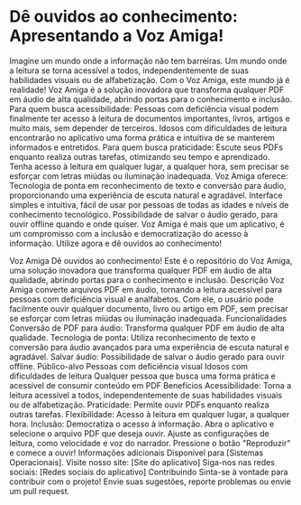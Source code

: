 # Dê ouvidos ao conhecimento: Apresentando a Voz Amiga!
Imagine um mundo onde a informação não tem barreiras. Um mundo onde a leitura se torna acessível a todos, independentemente de suas habilidades visuais ou de alfabetização.
Com o Voz Amiga, este mundo já é realidade!
Voz Amiga é a solução inovadora que transforma qualquer PDF em áudio de alta qualidade, abrindo portas para o conhecimento e inclusão.
Para quem busca acessibilidade:
Pessoas com deficiência visual podem finalmente ter acesso à leitura de documentos importantes, livros, artigos e muito mais, sem depender de terceiros. 
Idosos com dificuldades de leitura encontrarão no aplicativo uma forma prática e intuitiva de se manterem informados e entretidos.
Para quem busca praticidade:
Escute seus PDFs enquanto realiza outras tarefas, otimizando seu tempo e aprendizado.
Tenha acesso à leitura em qualquer lugar, a qualquer hora, sem precisar se esforçar com letras miúdas ou iluminação inadequada.
Voz Amiga oferece:
Tecnologia de ponta em reconhecimento de texto e conversão para áudio, proporcionando uma experiência de escuta natural e agradável.
Interface simples e intuitiva, fácil de usar por pessoas de todas as idades e níveis de conhecimento tecnológico.
Possibilidade de salvar o áudio gerado, para ouvir offline quando e onde quiser.
Voz Amiga é mais que um aplicativo, é um compromisso com a inclusão e democratização do acesso à informação.
Utilize agora e dê ouvidos ao conhecimento!


Voz Amiga
Dê ouvidos ao conhecimento!
Este é o repositório do Voz Amiga, uma solução inovadora que transforma qualquer PDF em áudio de alta qualidade, abrindo portas para o conhecimento e inclusão.
Descrição
Voz Amiga converte arquivos PDF em áudio, tornando a leitura acessível para pessoas com deficiência visual e analfabetos. Com ele, o usuário pode facilmente ouvir qualquer documento, livro ou artigo em PDF, sem precisar se esforçar com letras miúdas ou iluminação inadequada.
Funcionalidades
Conversão de PDF para áudio: Transforma qualquer PDF em áudio de alta qualidade.
Tecnologia de ponta: Utiliza reconhecimento de texto e conversão para áudio avançados para uma experiência de escuta natural e agradável.
Salvar áudio: Possibilidade de salvar o áudio gerado para ouvir offline.
Público-alvo
Pessoas com deficiência visual
Idosos com dificuldades de leitura
Qualquer pessoa que busca uma forma prática e acessível de consumir conteúdo em PDF
Benefícios
Acessibilidade: Torna a leitura acessível a todos, independentemente de suas habilidades visuais ou de alfabetização.
Praticidade: Permite ouvir PDFs enquanto realiza outras tarefas.
Flexibilidade: Acesso à leitura em qualquer lugar, a qualquer hora.
Inclusão: Democratiza o acesso à informação.
Abra o aplicativo e selecione o arquivo PDF que deseja ouvir.
Ajuste as configurações de leitura, como velocidade e voz do narrador.
Pressione o botão "Reproduzir" e comece a ouvir!
Informações adicionais
Disponível para [Sistemas Operacionais].
Visite nosso site: [Site do aplicativo]
Siga-nos nas redes sociais: [Redes sociais do aplicativo]
Contribuindo
Sinta-se à vontade para contribuir com o projeto! Envie suas sugestões, reporte problemas ou envie um pull request.
